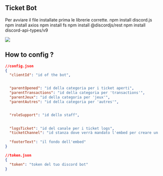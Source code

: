## Ticket Bot
Per avviare il file installate prima le librerie corrette.
npm install discord.js
npm install axios
npm install fs
npm install @discordjs/rest
npm install discord-api-types/v9

![](https://i.imgur.com/XecyLJN.gif)


## How to config ?

```json
//config.json
{
  "clientId": "id of the bot",


  "parentOpened": "id della categoria per i ticket aperti",
  "parentTransactions": "id della categoria per 'transactions'",
  "parentJeux": "id della categoria per 'jeux'",
  "parentAutres": "id della categoria per 'autres'",


  "roleSupport": "id dello staff",

  
  "logsTicket": "id del canale per i ticket logs",
  "ticketChannel": "id stanza dove verrà mandato l'embed per creare un ticket",
  
  "footerText": "il fondo dell'embed"
}
```

```json
//token.json
{
  "token": "token del tuo discord bot"
}
```


